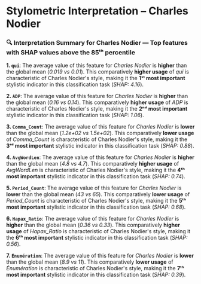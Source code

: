 # Stylometric Interpretation – Charles Nodier

### 🔍 Interpretation Summary for **Charles Nodier** — Top features with SHAP values above the 85ᵗʰ percentile

**1. `qui`**: The average value of this feature for *Charles Nodier* is **higher** than the global mean (*0.019 vs 0.01*). This comparatively **higher usage** of *qui* is characteristic of Charles Nodier's style, making it the **1ˢᵗ most important** stylistic indicator in this classification task (*SHAP: 4.16*).

**2. `ADP`**: The average value of this feature for *Charles Nodier* is **higher** than the global mean (*0.16 vs 0.14*). This comparatively **higher usage** of *ADP* is characteristic of Charles Nodier's style, making it the **2ⁿᵈ most important** stylistic indicator in this classification task (*SHAP: 1.06*).

**3. `Comma_Count`**: The average value of this feature for *Charles Nodier* is **lower** than the global mean (*1.2e+02 vs 1.5e+02*). This comparatively **lower usage** of *Comma_Count* is characteristic of Charles Nodier's style, making it the **3ʳᵈ most important** stylistic indicator in this classification task (*SHAP: 0.88*).

**4. `AvgWordLen`**: The average value of this feature for *Charles Nodier* is **higher** than the global mean (*4.8 vs 4.7*). This comparatively **higher usage** of *AvgWordLen* is characteristic of Charles Nodier's style, making it the **4ᵗʰ most important** stylistic indicator in this classification task (*SHAP: 0.74*).

**5. `Period_Count`**: The average value of this feature for *Charles Nodier* is **lower** than the global mean (*43 vs 65*). This comparatively **lower usage** of *Period_Count* is characteristic of Charles Nodier's style, making it the **5ᵗʰ most important** stylistic indicator in this classification task (*SHAP: 0.68*).

**6. `Hapax_Ratio`**: The average value of this feature for *Charles Nodier* is **higher** than the global mean (*0.36 vs 0.33*). This comparatively **higher usage** of *Hapax_Ratio* is characteristic of Charles Nodier's style, making it the **6ᵗʰ most important** stylistic indicator in this classification task (*SHAP: 0.56*).

**7. `Énumération`**: The average value of this feature for *Charles Nodier* is **lower** than the global mean (*8.9 vs 11*). This comparatively **lower usage** of *Énumération* is characteristic of Charles Nodier's style, making it the **7ᵗʰ most important** stylistic indicator in this classification task (*SHAP: 0.39*).

